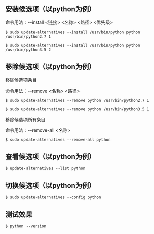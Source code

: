 
## 安装候选项（以python为例）

命令用法：--install <链接> <名称> <路径> <优先级>

    $ sudo update-alternatives --install /usr/bin/python python /usr/bin/python2.7 1

    $ sudo update-alternatives --install /usr/bin/python python /usr/bin/python3.5 2

## 移除候选项（以python为例）

移除候选项条目

命令用法：--remove <名称> <路径>

    $ sudo update-alternatives --remove python /usr/bin/python2.7 1

    $ sudo update-alternatives --remove python /usr/bin/python3.5 1

移除候选项所有条目

命令用法：--remove-all <名称>

    $ sudo update-alternatives --remove-all python

## 查看候选项（以python为例）

    $ update-alternatives --list python

## 切换候选项（以python为例）

    $ sudo update-alternatives --config python

## 测试效果

    $ python --version
